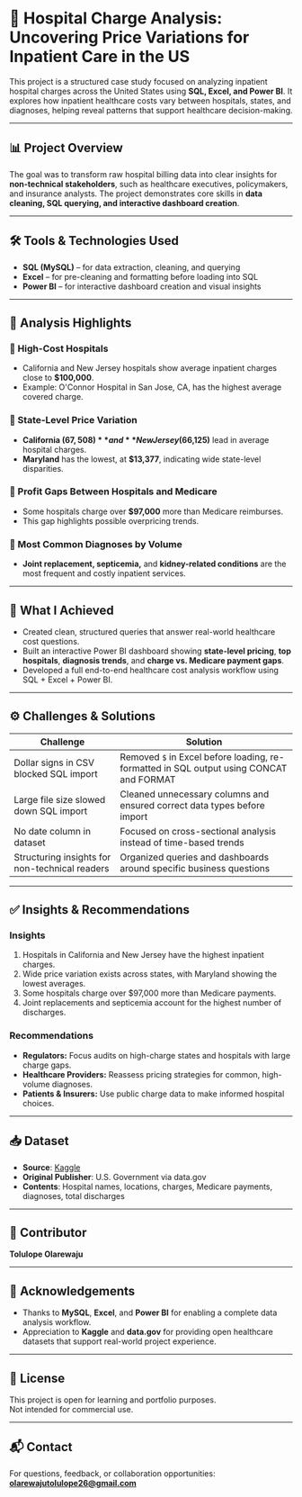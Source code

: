 # 🏥 Hospital Charge Analysis: Uncovering Price Variations for Inpatient Care in the US

This project is a structured case study focused on analyzing inpatient hospital charges across the United States using **SQL, Excel, and Power BI**. It explores how inpatient healthcare costs vary between hospitals, states, and diagnoses, helping reveal patterns that support healthcare decision-making.

---

## 📊 Project Overview

The goal was to transform raw hospital billing data into clear insights for **non-technical stakeholders**, such as healthcare executives, policymakers, and insurance analysts. The project demonstrates core skills in **data cleaning, SQL querying, and interactive dashboard creation**.

---

## 🛠 Tools & Technologies Used

- **SQL (MySQL)** – for data extraction, cleaning, and querying
- **Excel** – for pre-cleaning and formatting before loading into SQL
- **Power BI** – for interactive dashboard creation and visual insights

---

## 📌 Analysis Highlights

### 🔹 High-Cost Hospitals

- California and New Jersey hospitals show average inpatient charges close to **$100,000**.
- Example: O'Connor Hospital in San Jose, CA, has the highest average covered charge.

### 🔹 State-Level Price Variation

- **California ($67,508)** and **New Jersey ($66,125)** lead in average hospital charges.
- **Maryland** has the lowest, at **$13,377**, indicating wide state-level disparities.

### 🔹 Profit Gaps Between Hospitals and Medicare

- Some hospitals charge over **$97,000** more than Medicare reimburses.
- This gap highlights possible overpricing trends.

### 🔹 Most Common Diagnoses by Volume

- **Joint replacement, septicemia,** and **kidney-related conditions** are the most frequent and costly inpatient services.

---

## 🚀 What I Achieved

- Created clean, structured queries that answer real-world healthcare cost questions.
- Built an interactive Power BI dashboard showing **state-level pricing**, **top hospitals**, **diagnosis trends**, and **charge vs. Medicare payment gaps**.
- Developed a full end-to-end healthcare cost analysis workflow using SQL + Excel + Power BI.

---

## ⚙️ Challenges & Solutions

| Challenge | Solution |
|-----------|----------|
| Dollar signs in CSV blocked SQL import | Removed `$` in Excel before loading, re-formatted in SQL output using CONCAT and FORMAT |
| Large file size slowed down SQL import | Cleaned unnecessary columns and ensured correct data types before import |
| No date column in dataset | Focused on cross-sectional analysis instead of time-based trends |
| Structuring insights for non-technical readers | Organized queries and dashboards around specific business questions |

---

## ✅ Insights & Recommendations

### Insights

1. Hospitals in California and New Jersey have the highest inpatient charges.
2. Wide price variation exists across states, with Maryland showing the lowest averages.
3. Some hospitals charge over $97,000 more than Medicare payments.
4. Joint replacements and septicemia account for the highest number of discharges.

### Recommendations

- **Regulators:** Focus audits on high-charge states and hospitals with large charge gaps.
- **Healthcare Providers:** Reassess pricing strategies for common, high-volume diagnoses.
- **Patients & Insurers:** Use public charge data to make informed hospital choices.

---

## 📥 Dataset

- **Source**: [Kaggle](https://www.kaggle.com/datasets/speedoheck/inpatient-hospital-charges/data)  
- **Original Publisher**: U.S. Government via data.gov  
- **Contents**: Hospital names, locations, charges, Medicare payments, diagnoses, total discharges

---

## 👤 Contributor

**Tolulope Olarewaju**

---

## 🙏 Acknowledgements

- Thanks to **MySQL**, **Excel**, and **Power BI** for enabling a complete data analysis workflow.
- Appreciation to **Kaggle** and **data.gov** for providing open healthcare datasets that support real-world project experience.

---

## 📜 License

This project is open for learning and portfolio purposes.  
Not intended for commercial use.

---

## 📬 Contact

For questions, feedback, or collaboration opportunities:  
**olarewajutolulope26@gmail.com**
